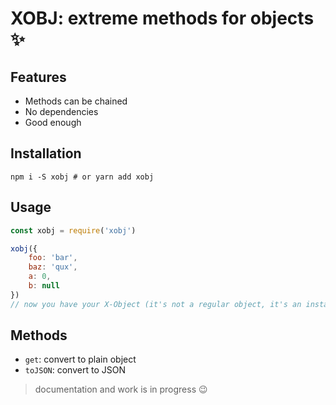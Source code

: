 # XOBJ: extreme methods for objects ✨
## Features
- Methods can be chained
- No dependencies
- Good enough
## Installation
```shell
npm i -S xobj # or yarn add xobj
```
## Usage
```js
const xobj = require('xobj')

xobj({
	foo: 'bar',
	baz: 'qux',
	a: 0,
	b: null
})
// now you have your X-Object (it's not a regular object, it's an instance of Xobj)
```
## Methods
- `get`: convert to plain object
- `toJSON`: convert to JSON

> documentation and work is in progress 😉